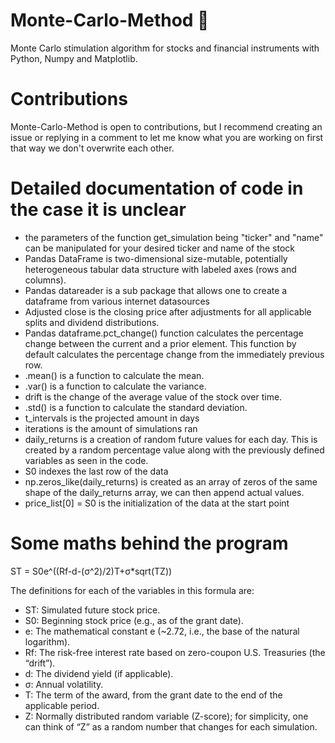 # Monte-Carlo-Method 🐍 
Monte Carlo stimulation algorithm for stocks and financial instruments with Python, Numpy and Matplotlib.

# Contributions
Monte-Carlo-Method is open to contributions, but I recommend creating an issue or replying in a comment to let me know what you are working on first that way we don't overwrite each other.

# Detailed documentation of code in the case it is unclear 
- the parameters of the function get_simulation being "ticker" and "name" can be manipulated for your desired ticker and name of the stock
- Pandas DataFrame is two-dimensional size-mutable, potentially heterogeneous tabular data structure with labeled axes (rows and columns). 
- Pandas datareader is a sub package that allows one to create a dataframe from various internet datasources
- Adjusted close is the closing price after adjustments for all applicable splits and dividend distributions.
- Pandas dataframe.pct_change() function calculates the percentage change between the current and a prior element. This function by default calculates the percentage change from the immediately previous row.
- .mean() is a function to calculate the mean. 
- .var() is a function to calculate the variance.
- drift is the change of the average value of the stock over time. 
- .std() is a function to calculate the standard deviation. 
- t_intervals is the projected amount in days
- iterations is the amount of simulations ran
- daily_returns is a creation of random future values for each day. This is created by a random percentage value along with the previously defined variables as seen in the code. 
- S0 indexes the last row of the data
- np.zeros_like(daily_returns) is created as an array of zeros of the same shape of the daily_returns array, we can then append actual values. 
- price_list[0] = S0 is the initialization of the data at the start point


# Some maths behind the program

ST = S0e^((Rf-d-(σ^2)/2)T+σ*sqrt(TZ)) 

The definitions for each of the variables in this formula are:

- ST: Simulated future stock price.
- S0: Beginning stock price (e.g., as of the grant date).
- e: The mathematical constant e (~2.72, i.e., the base of the natural logarithm).
- Rf: The risk-free interest rate based on zero-coupon U.S. Treasuries (the “drift”).
- d: The dividend yield (if applicable).
- σ: Annual volatility.
- T: The term of the award, from the grant date to the end of the applicable period.
- Z: Normally distributed random variable (Z-score); for simplicity, one can think of “Z” as a random number that changes for each simulation.
